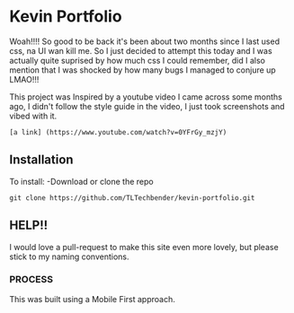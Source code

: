 # Kevin Portfolio
Woah!!!! So good to be back it's been about two months since I last used css, na UI wan kill me.
So I just decided to attempt this today and I was actually quite suprised by how much css I could remember, did I also mention that I was shocked by how many bugs I managed to conjure up LMAO!!!

This project was Inspired by a youtube video I came across some months ago, I didn't follow the style guide in the video, I just took screenshots and vibed with it.
 ```
[a link] (https://www.youtube.com/watch?v=0YFrGy_mzjY)
 ```
## Installation
 To install:
 -Download or clone the repo
 ```
git clone https://github.com/TLTechbender/kevin-portfolio.git
 ```

 ## HELP!!
I would love a pull-request to make this site even more lovely, but please stick to my naming conventions.

 ### PROCESS
 This was built using a Mobile First approach.
 

